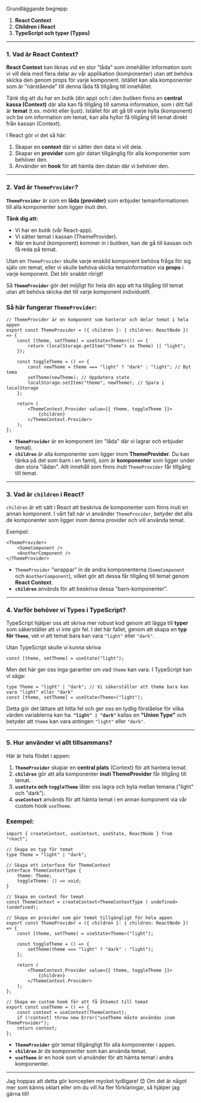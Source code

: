 

Grundläggande begrepp:

1. **React Context**  
2. **Children i React**  
3. **TypeScript och typer (Types)**  

---

### **1. Vad är React Context?**

**React Context** kan liknas vid en stor "låda" som innehåller information som vi vill dela med flera delar av vår applikation (komponenter) utan att behöva skicka den genom props för varje komponent. Istället kan alla komponenter som är "närstående" till denna låda få tillgång till innehållet.

Tänk dig att du har en butik (din app) och i den butiken finns en **central kassa (Context)** där alla kan få tillgång till samma information, som i ditt fall är **temat** (t.ex. mörkt eller ljust). Istället för att gå till varje hylla (komponent) och be om information om temat, kan alla hyllor få tillgång till temat direkt från kassan (Context).

I React gör vi det så här:

1. Skapar en **context** där vi sätter den data vi vill dela.
2. Skapar en **provider** som gör datan tillgänglig för alla komponenter som behöver den.
3. Använder en **hook** för att hämta den datan där vi behöver den.

---

### **2. Vad är `ThemeProvider`?**

**`ThemeProvider`** är som en **låda (provider)** som erbjuder temainformationen till alla komponenter som ligger inuti den.  

**Tänk dig att:**
- Vi har en butik (vår React-app).
- Vi sätter temat i kassan (ThemeProvider).
- När en kund (komponent) kommer in i butiken, kan de gå till kassan och få reda på temat.

Utan en `ThemeProvider` skulle varje enskild komponent behöva fråga för sig själv om temat, eller vi skulle behöva skicka temainformation via **props** i varje komponent. Det blir snabbt rörigt!

Så **`ThemeProvider`** gör det möjligt för hela din app att ha tillgång till temat utan att behöva skicka det till varje komponent individuellt.

### **Så här fungerar `ThemeProvider`**:
```tsx
// ThemeProvider är en komponent som hanterar och delar temat i hela appen
export const ThemeProvider = ({ children }: { children: ReactNode }) => {
    const [theme, setTheme] = useState<Theme>(() => {
        return (localStorage.getItem("theme") as Theme) || "light";
    });

    const toggleTheme = () => {
        const newTheme = theme === "light" ? "dark" : "light"; // Byt tema
        setTheme(newTheme); // Uppdatera state
        localStorage.setItem("theme", newTheme); // Spara i localStorage
    };

    return (
        <ThemeContext.Provider value={{ theme, toggleTheme }}>
            {children}
        </ThemeContext.Provider>
    );
};
```

- **`ThemeProvider`** är en komponent (en "låda" där vi lagrar och erbjuder temat).
- **`children`** är alla komponenter som ligger inom **ThemeProvider**. Du kan tänka på det som barn i en familj, som är **komponenter** som ligger under den stora "lådan". Allt innehåll som finns inuti `ThemeProvider` får tillgång till temat.

---

### **3. Vad är `children` i React?**

`children` är ett sätt i React att beskriva de komponenter som finns inuti en annan komponent. I vårt fall när vi använder `ThemeProvider`, betyder det alla de komponenter som ligger inom denna provider och vill använda temat.

Exempel:
```tsx
<ThemeProvider>
    <SomeComponent />
    <AnotherComponent />
</ThemeProvider>
```

- `ThemeProvider` "wrappar" in de andra komponenterna (`SomeComponent` och `AnotherComponent`), vilket gör att dessa får tillgång till temat genom **React Context**.
- **`children`** används för att beskriva dessa "barn-komponenter".

---

### **4. Varför behöver vi Types i TypeScript?**

TypeScript hjälper oss att skriva mer robust kod genom att lägga till **typer** som säkerställer att vi inte gör fel. I det här fallet, genom att skapa en **typ för `Theme`**, vet vi att temat bara kan vara `"light"` eller `"dark"`. 

Utan TypeScript skulle vi kunna skriva:
```tsx
const [theme, setTheme] = useState("light");
```

Men det här ger oss inga garantier om vad `theme` kan vara. I TypeScript kan vi säga:
```tsx
type Theme = "light" | "dark"; // Vi säkerställer att theme bara kan vara "light" eller "dark"
const [theme, setTheme] = useState<Theme>("light");
```

Detta gör det lättare att hitta fel och ger oss en tydlig förståelse för vilka värden variablerna kan ha. **`"light" | "dark"`** kallas en **"Union Type"** och betyder att `theme` kan vara antingen `"light"` eller `"dark"`.

---

### **5. Hur använder vi allt tillsammans?**

Här är hela flödet i appen:

1. **`ThemeProvider`** skapar en **central plats** (Context) för att hantera temat.
2. **`children`** gör att alla komponenter **inuti ThemeProvider** får tillgång till temat.
3. **`useState` och `toggleTheme`** låter oss lagra och byta mellan temana ("light" och "dark").
4. **`useContext`** används för att hämta temat i en annan komponent via vår custom hook `useTheme`.

### **Exempel:**

```tsx
import { createContext, useContext, useState, ReactNode } from "react";

// Skapa en typ för temat
type Theme = "light" | "dark";

// Skapa ett interface för ThemeContext
interface ThemeContextType {
    theme: Theme;
    toggleTheme: () => void;
}

// Skapa en context för temat
const ThemeContext = createContext<ThemeContextType | undefined>(undefined);

// Skapa en provider som gör temat tillgängligt för hela appen
export const ThemeProvider = ({ children }: { children: ReactNode }) => {
    const [theme, setTheme] = useState<Theme>("light");

    const toggleTheme = () => {
        setTheme(theme === "light" ? "dark" : "light");
    };

    return (
        <ThemeContext.Provider value={{ theme, toggleTheme }}>
            {children}
        </ThemeContext.Provider>
    );
};

// Skapa en custom hook för att få åtkomst till temat
export const useTheme = () => {
    const context = useContext(ThemeContext);
    if (!context) throw new Error("useTheme måste användas inom ThemeProvider");
    return context;
};
```

- **`ThemeProvider`** gör temat tillgängligt för alla komponenter i appen.
- **`children`** är de komponenter som kan använda temat.
- **`useTheme`** är en hook som vi använder för att hämta temat i andra komponenter.

---

Jag hoppas att detta gör koncepten mycket tydligare! 😊 Om det är något mer som känns oklart eller om du vill ha fler förklaringar, så hjälper jag gärna till!
